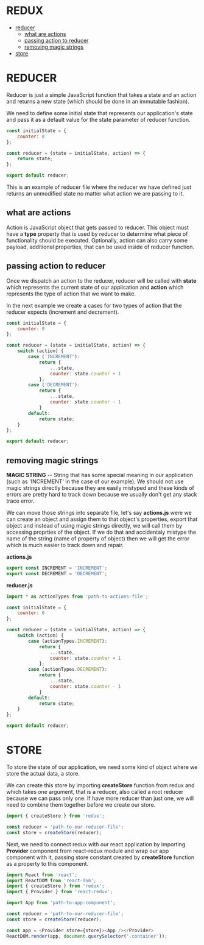 # REDUX 

* [reducer](#reducer)
  * [what are actions](#what-are-actions)
  * [passing action to reducer](#passing-action-to-reducer)
  * [removing magic strings](#removing-magic-strings)
* [store](#store)

# REDUCER

Reducer is just a simple JavaScript function that takes a state and an action and returns a new state (which should be done in an immutable fashion).

We need to define some initial state that represents our application's state and pass it as a default value for the state parameter of reducer function.

```javascript
const initialState = {
    counter: 0
};

const reducer = (state = initialState, action) => {
    return state;
};

export default reducer;
```

This is an example of reducer file where the reducer we have defined just returns an unmodified state no matter what action we are passing to it.

## what are actions

Action is JavaScript object that gets passed to reducer. This object must have a __type__ property that is used by reducer to determine what piece of functionality should be executed. Optionally, action can also carry some payload, additional properties, that can be used inside of reducer function.

## passing action to reducer

Once we dispatch an action to the reducer, reducer will be called with __state__ which represents the current state of our application and __action__ which represents the type of action that we want to make.

In the next example we create a cases for two types of action that the reducer expects (increment and decrement).

```javascript
const initialState = {
    counter: 0
};

const reducer = (state = initialState, action) => {
    switch (action) {
        case ('INCREMENT'): 
            return {
                ...state,
                counter: state.counter + 1
            };
        case ('DECREMENT'):
            return {
                ...state,
                counter: state.counter - 1
            }
        default: 
            return state;
    }
};

export default reducer;
```

## removing magic strings

__MAGIC STRING__ -- String that has some special meaning in our application (such as 'INCREMENT' in the case of our example). We should not use magic strings directly because they are easily mistyped and these kinds of errors are pretty hard to track down because we usually don't get any stack trace error.  

We can move those strings into separate file, let's say __actions.js__ were we can create an object and assign them to that object's properties, export that object and instead of using magic strings directly, we will call them by accessing proprties of the object. If we do that and accidentaly mistype the name of the string (name of property of object) then we will get the error which is much easier to track down and repair.

__actions.js__ 

```javascript
export const INCREMENT = 'INCREMENT';
export const DECREMENT = 'DECREMENT';
```

__reducer.js__

```javascript
import * as actionTypes from 'path-to-actions-file';

const initialState = {
    counter: 0
};

const reducer = (state = initialState, action) => {
    switch (action) {
        case (actionTypes.INCREMENT): 
            return {
                ...state,
                counter: state.counter + 1
            };
        case (actionTypes.DECREMENT):
            return {
                ...state,
                counter: state.counter - 1
            }
        default: 
            return state;
    }
};

export default reducer;
```

# STORE

To store the state of our application, we need some kind of object where we store the actual data, a store.

We can create this store by importing __createStore__ function from redux and which takes one argument, that is a reducer, also called a root reducer because we can pass only one. If have more reducer than just one, we will need to combine them together before we create our store.

```javascript
import { createStore } from 'redux';

const reducer = 'path-to-our-reducer-file';
const store = createStore(reducer);
```

Next, we need to connect redux with our react application by importing __Provider__ component from react-redux module and wrap our app component with it, passing store constant created by __createStore__ function as a property to this component.

```javascript
import React from 'react';
import ReactDOM from 'react-dom';
import { createStore } from 'redux';
import { Provider } from 'react-redux';

import App from 'path-to-app-component';

const reducer = 'path-to-our-reducer-file';
const store = createStore(reducer);

const app = <Provider store={store}><App /></Provider>
ReactDOM.render(app, document.querySelector('.container'));
```



